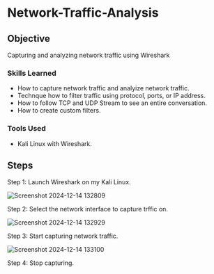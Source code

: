 # Network-Traffic-Analysis

## Objective

Capturing and analyzing network traffic using Wireshark

### Skills Learned
- How to capture network traffic and analyize network traffic.
- Technque how to filter traffic using protocol, ports, or IP address.
- How to follow TCP and UDP Stream to see an entire conversation.
- How to create custom filters.

### Tools Used
- Kali Linux with Wireshark.

## Steps
Step 1: Launch Wireshark on my Kali Linux.

![Screenshot 2024-12-14 132809](https://github.com/user-attachments/assets/3a6b7606-3fac-4457-99ac-4d3beaf32705)

Step 2: Select the network interface to capture trffic on.

![Screenshot 2024-12-14 132929](https://github.com/user-attachments/assets/f16d40f7-b9ca-4046-a670-614e316a4bca)

Step 3: Start capturing network traffic.

![Screenshot 2024-12-14 133100](https://github.com/user-attachments/assets/3f728d29-b3f0-4db1-98b5-79175a46f8f1)

Step 4: Stop capturing.


